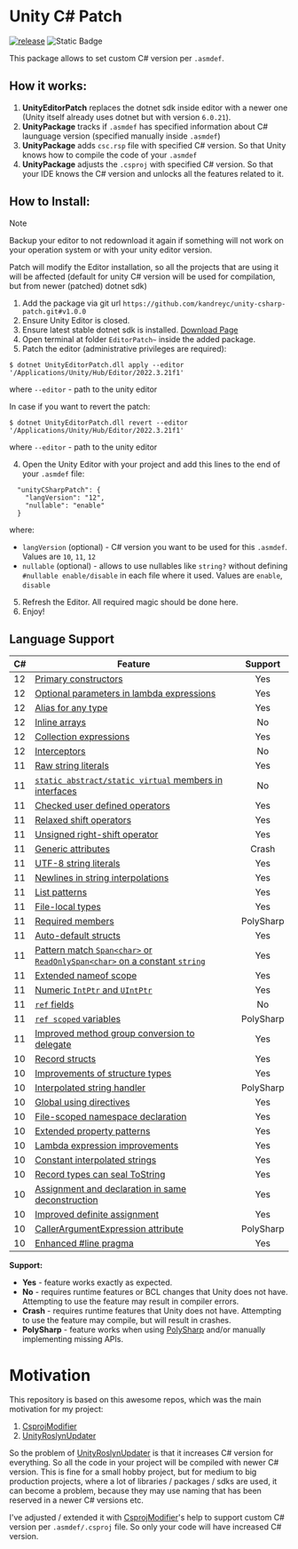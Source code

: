 Unity C# Patch
================
[![release](https://github.com/kandreyc/unity-csharp-patch/actions/workflows/release.yml/badge.svg)](https://github.com/kandreyc/unity-csharp-patch/actions/workflows/release.yml)
![Static Badge](https://img.shields.io/badge/Unity-2022%2B-black.svg?style=flat&logo=unity&color=%231f1f1f)

This package allows to set custom C# version per ``.asmdef``.

How it works:
-------------
1. **UnityEditorPatch** replaces the dotnet sdk inside editor with a newer one (Unity itself already uses dotnet but with version ``6.0.21``).
2. **UnityPackage** tracks if ``.asmdef`` has specified information about C# launguage version (specified manually inside ``.asmdef``)
3. **UnityPackage** adds ``csc.rsp`` file with specified C# version. So that Unity knows how to compile the code of your ``.asmdef``
4. **UnityPackage** adjusts the ``.csproj`` with specified C# version. So that your IDE knows the C# version and unlocks all the features related to it.

How to Install:
---------------
> [!NOTE]  
> Backup your editor to not redownload it again if something will not work on your operation system or with your unity editor version.
>
> Patch will modify the Editor installation, so all the projects that are using it will be affected (default for unity C# version will be used for compilation, but from newer (patched) dotnet sdk)

1. Add the package via git url ``https://github.com/kandreyc/unity-csharp-patch.git#v1.0.0``
2. Ensure Unity Editor is closed.
3. Ensure latest stable dotnet sdk is installed. [Download Page](https://dotnet.microsoft.com/en-us/download)
4. Open terminal at folder ``EditorPatch~`` inside the added package.
5. Patch the editor (administrative privileges are required):
```
$ dotnet UnityEditorPatch.dll apply --editor '/Applications/Unity/Hub/Editor/2022.3.21f1'
```
where ``--editor`` - path to the unity editor

In case if you want to revert the patch:
```
$ dotnet UnityEditorPatch.dll revert --editor '/Applications/Unity/Hub/Editor/2022.3.21f1'
```
where ``--editor`` - path to the unity editor

4. Open the Unity Editor with your project and add this lines to the end of your ``.asmdef`` file:
```
  "unityCSharpPatch": {
    "langVersion": "12",
    "nullable": "enable"
  }
```
where:

- ``langVersion`` (optional) - C# version you want to be used for this ``.asmdef``. Values are ``10``, ``11``, ``12``
- ``nullable`` (optional) - allows to use nullables like ``string?`` without defining ``#nullable enable/disable`` in each file where it used. Values are ``enable``, ``disable``

5. Refresh the Editor. All required magic should be done here.
6. Enjoy!

Language Support
----------------
C# | Feature | Support
-|-|:-----:
12 | [Primary constructors](https://learn.microsoft.com/en-us/dotnet/csharp/whats-new/csharp-12#primary-constructors) | Yes
12 | [Optional parameters in lambda expressions](https://learn.microsoft.com/en-us/dotnet/csharp/whats-new/csharp-12#default-lambda-parameters) | Yes
12 | [Alias for any type](https://learn.microsoft.com/en-us/dotnet/csharp/whats-new/csharp-12#alias-any-type) | Yes
12 | [Inline arrays](https://learn.microsoft.com/en-us/dotnet/csharp/whats-new/csharp-12#inline-arrays) | No
12 | [Collection expressions](https://learn.microsoft.com/en-us/dotnet/csharp/whats-new/csharp-12#collection-expressions) | Yes
12 | [Interceptors](https://learn.microsoft.com/en-us/dotnet/csharp/whats-new/csharp-12#interceptors) | No
11 | [Raw string literals](https://learn.microsoft.com/en-us/dotnet/csharp/whats-new/csharp-11#raw-string-literals) | Yes
11 | [`static abstract/static virtual` members in interfaces](https://learn.microsoft.com/en-us/dotnet/csharp/whats-new/csharp-11#generic-math-support) | No
11 | [Checked user defined operators](https://learn.microsoft.com/en-us/dotnet/csharp/whats-new/csharp-11#generic-math-support) | Yes
11 | [Relaxed shift operators](https://learn.microsoft.com/en-us/dotnet/csharp/whats-new/csharp-11#generic-math-support) | Yes
11 | [Unsigned right-shift operator](https://learn.microsoft.com/en-us/dotnet/csharp/whats-new/csharp-11#generic-math-support) | Yes
11 | [Generic attributes](https://learn.microsoft.com/en-us/dotnet/csharp/whats-new/csharp-11#generic-attributes) | Crash
11 | [UTF-8 string literals](https://learn.microsoft.com/en-us/dotnet/csharp/whats-new/csharp-11#utf-8-string-literals) | Yes
11 | [Newlines in string interpolations](https://learn.microsoft.com/en-us/dotnet/csharp/whats-new/csharp-11#newlines-in-string-interpolations) | Yes
11 | [List patterns](https://learn.microsoft.com/en-us/dotnet/csharp/whats-new/csharp-11#list-patterns) | Yes
11 | [File-local types](https://learn.microsoft.com/en-us/dotnet/csharp/whats-new/csharp-11#file-local-types) | Yes
11 | [Required members](https://learn.microsoft.com/en-us/dotnet/csharp/whats-new/csharp-11#required-members) | PolySharp
11 | [Auto-default structs](https://learn.microsoft.com/en-us/dotnet/csharp/whats-new/csharp-11#auto-default-struct) | Yes
11 | [Pattern match `Span<char>` or `ReadOnlySpan<char>` on a constant `string`](https://learn.microsoft.com/en-us/dotnet/csharp/whats-new/csharp-11#pattern-match-spanchar-or-readonlyspanchar-on-a-constant-string) | Yes
11 | [Extended nameof scope](https://learn.microsoft.com/en-us/dotnet/csharp/whats-new/csharp-11#extended-nameof-scope) | Yes
11 | [Numeric `IntPtr` and `UIntPtr`](https://learn.microsoft.com/en-us/dotnet/csharp/whats-new/csharp-11#numeric-intptr-and-uintptr) | Yes
11 | [`ref` fields](https://learn.microsoft.com/en-us/dotnet/csharp/whats-new/csharp-11#ref-fields-and-ref-scoped-variables) | No
11 | [`ref scoped` variables](https://learn.microsoft.com/en-us/dotnet/csharp/whats-new/csharp-11#ref-fields-and-ref-scoped-variables) | PolySharp
11 | [Improved method group conversion to delegate](https://learn.microsoft.com/en-us/dotnet/csharp/whats-new/csharp-11#improved-method-group-conversion-to-delegate) | Yes
10 | [Record structs](https://learn.microsoft.com/en-us/dotnet/csharp/whats-new/csharp-10#record-structs) | Yes
10 | [Improvements of structure types](https://learn.microsoft.com/en-us/dotnet/csharp/whats-new/csharp-10#improvements-of-structure-types) | Yes
10 | [Interpolated string handler](https://learn.microsoft.com/en-us/dotnet/csharp/whats-new/csharp-10#interpolated-string-handler) | PolySharp
10 | [Global using directives](https://learn.microsoft.com/en-us/dotnet/csharp/whats-new/csharp-10#global-using-directives) | Yes
10 | [File-scoped namespace declaration](https://learn.microsoft.com/en-us/dotnet/csharp/whats-new/csharp-10#file-scoped-namespace-declaration) | Yes
10 | [Extended property patterns](https://learn.microsoft.com/en-us/dotnet/csharp/whats-new/csharp-10#extended-property-patterns) | Yes
10 | [Lambda expression improvements](https://learn.microsoft.com/en-us/dotnet/csharp/whats-new/csharp-10#lambda-expression-improvements) | Yes
10 | [Constant interpolated strings](https://learn.microsoft.com/en-us/dotnet/csharp/whats-new/csharp-10#constant-interpolated-strings) | Yes
10 | [Record types can seal ToString](https://learn.microsoft.com/en-us/dotnet/csharp/whats-new/csharp-10#record-types-can-seal-tostring) | Yes
10 | [Assignment and declaration in same deconstruction](https://learn.microsoft.com/en-us/dotnet/csharp/whats-new/csharp-10#assignment-and-declaration-in-same-deconstruction) | Yes
10 | [Improved definite assignment](https://learn.microsoft.com/en-us/dotnet/csharp/whats-new/csharp-10#improved-definite-assignment) | Yes
10 | [CallerArgumentExpression attribute](https://learn.microsoft.com/en-us/dotnet/csharp/whats-new/csharp-10#callerargumentexpression-attribute-diagnostics) | PolySharp
10 | [Enhanced #line pragma](https://learn.microsoft.com/en-us/dotnet/csharp/whats-new/csharp-10#enhanced-line-pragma) | Yes

**Support:**
* **Yes** - feature works exactly as expected.
* **No** - requires runtime features or BCL changes that Unity does not have. Attempting to use the feature may result in compiler errors.
* **Crash** - requires runtime features that Unity does not have. Attempting to use the feature may compile, but will result in crashes.
* **PolySharp** - feature works when using [PolySharp](https://github.com/Sergio0694/PolySharp) and/or manually implementing missing APIs.

Motivation
==========
This repository is based on this awesome repos, which was the main motivation for my project:
1. [CsprojModifier](https://github.com/Cysharp/CsprojModifier)
2. [UnityRoslynUpdater](https://github.com/DaZombieKiller/UnityRoslynUpdater)

So the problem of [UnityRoslynUpdater](https://github.com/DaZombieKiller/UnityRoslynUpdater) is that it increases C# version for everything. So all the code in your project will be compiled with newer C# version.
This is fine for a small hobby project, but for medium to big production projects, where a lot of libraries / packages / sdks are used, it can become a problem, because they may use naming that has been reserved in a newer C# versions etc.

I've adjusted / extended it with [CsprojModifier](https://github.com/Cysharp/CsprojModifier)'s help to support custom C# version per ``.asmdef/.csproj`` file. So only your code will have increased C# version.

